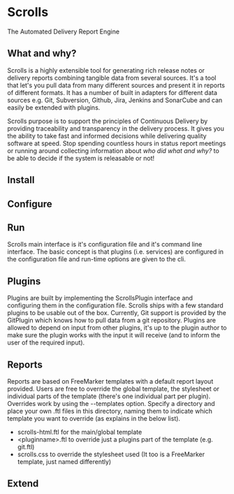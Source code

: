 # Scrolls
The Automated Delivery Report Engine

## What and why?
Scrolls is a highly extensible tool for generating rich release notes or delivery reports combining tangible data from 
several sources. It's a tool that let's you pull data from many different sources and present it in reports of different
 formats. It has a number of built in adapters for different data sources e.g. Git, Subversion, Github, Jira, Jenkins 
 and SonarCube and can easily be extended with plugins.
 
Scrolls purpose is to support the principles of Continuous Delivery by providing traceability and transparency in the 
delivery process. It gives you the ability to take fast and informed decisions while delivering quality software at 
speed. Stop spending countless hours in status report meetings or running around collecting information about 
*who did what and why?* to be able to decide if the system is releasable or not!

## Install

## Configure

## Run
Scrolls main interface is it's configuration file and it's command line interface. The basic concept is that plugins
(i.e. services) are configured in the configuration file and run-time options are given to the cli.

## Plugins
Plugins are built by implementing the ScrollsPlugin interface and configuring them in the configuration file. Scrolls 
ships with a few standard plugins to be usable out of the box. Currently, Git support is provided by the GitPlugin
which knows how to pull data from a git repository. Plugins are allowed to depend on input from other plugins,
it's up to the plugin author to make sure the plugin works with the input it will receive (and to inform the user of the
required input).

## Reports
Reports are based on FreeMarker templates with a default report layout provided. Users are free to override the global 
template, the stylesheet or individual parts of the template (there's one individual part per plugin). Overrides work by 
using the --templates option. Specify a directory and place your own .ftl files in this directory, naming them to 
indicate which template you want to override (as explains in the below list).

 * scrolls-html.ftl for the main/global template
 * &lt;pluginname&gt;.ftl to override just a plugins part of the template (e.g. git.ftl)
 * scrolls.css to override the stylesheet used (It too is a FreeMarker template, just named differently)

## Extend
